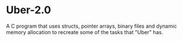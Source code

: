 # Uber-2.0
A C program that uses structs, pointer arrays, binary files and dynamic memory allocation to recreate some of the tasks that "Uber" has.
